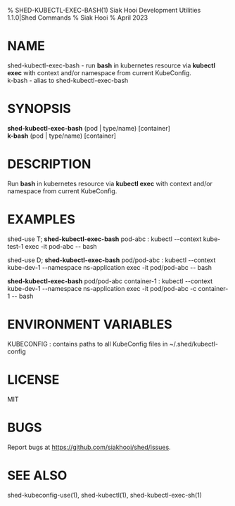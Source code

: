 % SHED-KUBECTL-EXEC-BASH(1) Siak Hooi Development Utilities 1.1.0|Shed Commands
% Siak Hooi
% April 2023

# NAME
shed-kubectl-exec-bash - run **bash** in kubernetes resource via **kubectl exec** with context and/or namespace from current KubeConfig.\
k-bash - alias to shed-kubectl-exec-bash

# SYNOPSIS
**shed-kubectl-exec-bash** (pod | type/name) [container]\
**k-bash** (pod | type/name) [container]

# DESCRIPTION
Run **bash** in kubernetes resource via **kubectl exec** with context and/or namespace from current KubeConfig.

# EXAMPLES
shed-use T; **shed-kubectl-exec-bash** pod-abc
: kubectl --context kube-test-1 exec -it pod-abc -- bash

shed-use D; **shed-kubectl-exec-bash** pod/pod-abc
: kubectl --context kube-dev-1 --namespace ns-application exec -it pod/pod-abc -- bash

**shed-kubectl-exec-bash** pod/pod-abc container-1
: kubectl --context kube-dev-1 --namespace ns-application exec -it pod/pod-abc -c container-1 -- bash

# ENVIRONMENT VARIABLES
KUBECONFIG
: contains paths to all KubeConfig files in ~/.shed/kubectl-config

# LICENSE
MIT

# BUGS
Report bugs at https://github.com/siakhooi/shed/issues.

# SEE ALSO
shed-kubeconfig-use(1), shed-kubectl(1), shed-kubectl-exec-sh(1)
